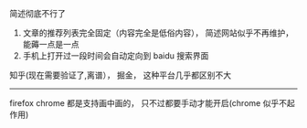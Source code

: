 简述彻底不行了

1. 文章的推荐列表完全固定（内容完全是低俗内容）， 简述网站似乎不再维护，能薅一点是一点
2. 手机上打开过一段时间会自动定向到 baidu 搜索界面

知乎(现在需要验证了,离谱）， 掘金， 这种平台几乎都区别不大

--- 

firefox chrome 都是支持画中画的， 只不过都要手动才能开启(chrome 似乎不起作用)